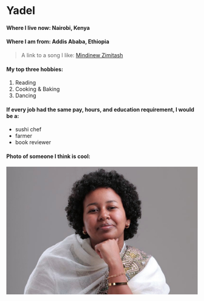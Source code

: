 # Yadel

#### Where I live now: Nairobi, Kenya
#### Where I am from: Addis Ababa, Ethiopia

> A link to a song I like: [Mindinew Zimitash](https://youtu.be/tC_cXRLmhKI?si=DXx_x7jinoC-efh1)

#### My top three hobbies:

1. Reading
2. Cooking & Baking
3. Dancing

#### If every job had the same pay, hours, and education requirement, I would be a: 

- sushi chef
- farmer
- book reviewer

#### Photo of someone I think is cool: 

![Betelhem Dessie is an Ethiopian web and mobile technologies developer.](images/betty.jpg)